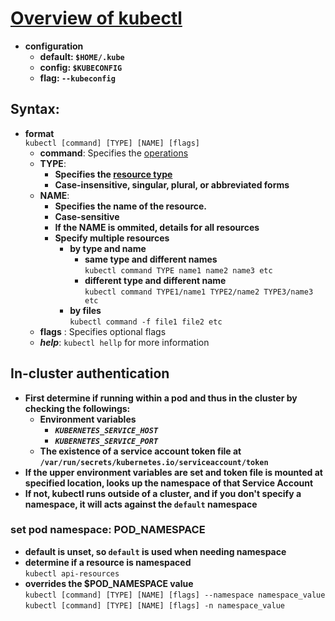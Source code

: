 # [Overview of kubectl](https://kubernetes.io/docs/reference/kubectl/overview/)
* **configuration**<br>
    * **default: `$HOME/.kube`**<br>
    * **config: `$KUBECONFIG`**<br>
    * **flag: `--kubeconfig`**<br>
## Syntax:<br>
* **format**<br>
`kubectl [command] [TYPE] [NAME] [flags]`
    * **command**: Specifies the [operations](https://kubernetes.io/docs/reference/kubectl/overview/#operations)<br>
    * **TYPE**:<br>
        * **Specifies the [resource type](https://kubernetes.io/docs/reference/kubectl/overview/#resource-types)**<br>
        * **Case-insensitive, singular, plural, or abbreviated forms**<br>
    * **NAME**:<br>
        * **Specifies the name of the resource.**<br>
        * **Case-sensitive**<br>
        * **If the NAME is ommited, details for all resources**<br>
        * **Specify multiple resources**<br>
            * **by type and name**<br>
                * **same type and different names**<br>
                `kubectl command TYPE name1 name2 name3 etc`<br>
                * **different type and different name**<br>
                `kubectl command TYPE1/name1 TYPE2/name2 TYPE3/name3 etc`<br>
            * **by files**<br>
            `kubectl command -f file1 file2 etc`<br>
    * **flags** : Specifies optional flags<br>
    * ***help***: `kubectl hellp` for more information<br>

## In-cluster authentication
* **First determine if running within a pod and thus in the cluster by checking the followings:**<br>
    * **Environment variables**<br>
        * ***`KUBERNETES_SERVICE_HOST`***<br>
        * ***`KUBERNETES_SERVICE_PORT`***<br>
    * **The existence of a service account token file at `/var/run/secrets/kubernetes.io/serviceaccount/token`**<br>
* **If the upper environment variables are set and token file is mounted at specified location, looks up the namespace of that Service Account**<br>
* **If not, kubectl runs outside of a cluster, and if you don't specify a namespace, it will acts against the `default` namespace**<br>

### set pod namespace: POD_NAMESPACE<br>
* **default is unset, so `default` is used when needing namespace**<br>
* **determine if a resource is namespaced**<br>
`kubectl api-resources`<br>
* **overrides the $POD_NAMESPACE value**<br>
`kubectl [command] [TYPE] [NAME] [flags] --namespace namespace_value`<br>
`kubectl [command] [TYPE] [NAME] [flags] -n namespace_value`<br>


